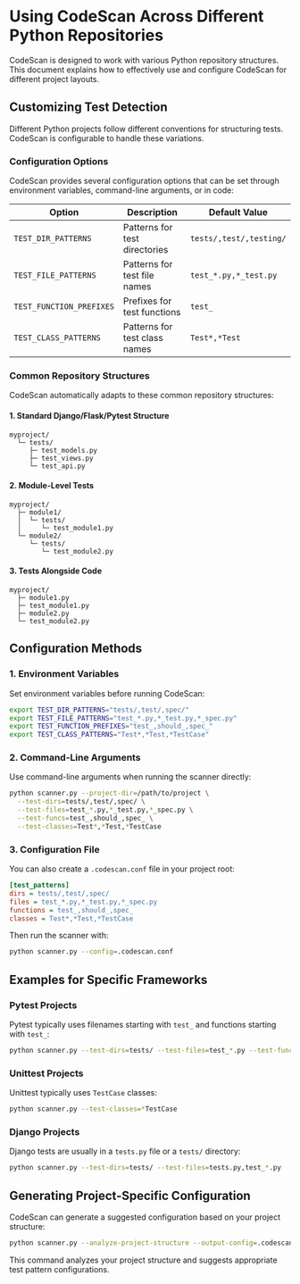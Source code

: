 # Using CodeScan Across Different Python Repositories

CodeScan is designed to work with various Python repository structures. This document explains how to effectively use and configure CodeScan for different project layouts.

## Customizing Test Detection

Different Python projects follow different conventions for structuring tests. CodeScan is configurable to handle these variations.

### Configuration Options

CodeScan provides several configuration options that can be set through environment variables, command-line arguments, or in code:

| Option                   | Description                   | Default Value           |
|--------------------------|-------------------------------|-------------------------|
| `TEST_DIR_PATTERNS`      | Patterns for test directories | `tests/,test/,testing/` |
| `TEST_FILE_PATTERNS`     | Patterns for test file names  | `test_*.py,*_test.py`   |
| `TEST_FUNCTION_PREFIXES` | Prefixes for test functions   | `test_`                 |
| `TEST_CLASS_PATTERNS`    | Patterns for test class names | `Test*,*Test`           |

### Common Repository Structures

CodeScan automatically adapts to these common repository structures:

#### 1. Standard Django/Flask/Pytest Structure
```
myproject/
  └─ tests/
     ├─ test_models.py
     ├─ test_views.py
     └─ test_api.py
```

#### 2. Module-Level Tests
```
myproject/
  ├─ module1/
  │  └─ tests/
  │     └─ test_module1.py
  └─ module2/
     └─ tests/
        └─ test_module2.py
```

#### 3. Tests Alongside Code
```
myproject/
  ├─ module1.py
  ├─ test_module1.py
  ├─ module2.py
  └─ test_module2.py
```

## Configuration Methods

### 1. Environment Variables

Set environment variables before running CodeScan:

```bash
export TEST_DIR_PATTERNS="tests/,test/,spec/"
export TEST_FILE_PATTERNS="test_*.py,*_test.py,*_spec.py"
export TEST_FUNCTION_PREFIXES="test_,should_,spec_"
export TEST_CLASS_PATTERNS="Test*,*Test,*TestCase"
```

### 2. Command-Line Arguments

Use command-line arguments when running the scanner directly:

```bash
python scanner.py --project-dir=/path/to/project \
  --test-dirs=tests/,test/,spec/ \
  --test-files=test_*.py,*_test.py,*_spec.py \
  --test-funcs=test_,should_,spec_ \
  --test-classes=Test*,*Test,*TestCase
```

### 3. Configuration File

You can also create a `.codescan.conf` file in your project root:

```ini
[test_patterns]
dirs = tests/,test/,spec/
files = test_*.py,*_test.py,*_spec.py
functions = test_,should_,spec_
classes = Test*,*Test,*TestCase
```

Then run the scanner with:

```bash
python scanner.py --config=.codescan.conf
```

## Examples for Specific Frameworks

### Pytest Projects

Pytest typically uses filenames starting with `test_` and functions starting with `test_`:

```bash
python scanner.py --test-dirs=tests/ --test-files=test_*.py --test-funcs=test_
```

### Unittest Projects

Unittest typically uses `TestCase` classes:

```bash
python scanner.py --test-classes=*TestCase
```

### Django Projects

Django tests are usually in a `tests.py` file or a `tests/` directory:

```bash
python scanner.py --test-dirs=tests/ --test-files=tests.py,test_*.py
```

## Generating Project-Specific Configuration

CodeScan can generate a suggested configuration based on your project structure:

```bash
python scanner.py --analyze-project-structure --output-config=.codescan.conf
```

This command analyzes your project structure and suggests appropriate test pattern configurations.

